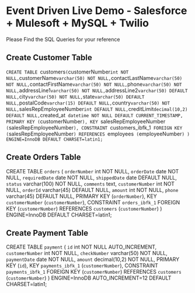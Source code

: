 # Event Driven Live Demo - Salesforce + Mulesoft + MySQL + Twilio

Please Find the SQL Queries for your reference

## Create Customer Table

`CREATE TABLE `customers` (
  `customerNumber` int NOT NULL,
  `customerName` varchar(50) NOT NULL,
  `contactLastName` varchar(50) NOT NULL,
  `contactFirstName` varchar(50) NOT NULL,
  `phone` varchar(50) NOT NULL,
  `addressLine1` varchar(50) NOT NULL,
  `addressLine2` varchar(50) DEFAULT NULL,
  `city` varchar(50) NOT NULL,
  `state` varchar(50) DEFAULT NULL,
  `postalCode` varchar(15) DEFAULT NULL,
  `country` varchar(50) NOT NULL,
  `salesRepEmployeeNumber` int DEFAULT NULL,
  `creditLimit` decimal(10,2) DEFAULT NULL,
  `created_at` datetime NOT NULL DEFAULT CURRENT_TIMESTAMP,
  PRIMARY KEY (`customerNumber`),
  KEY `salesRepEmployeeNumber` (`salesRepEmployeeNumber`),
  CONSTRAINT `customers_ibfk_1` FOREIGN KEY (`salesRepEmployeeNumber`) REFERENCES `employees` (`employeeNumber`)
) ENGINE=InnoDB DEFAULT CHARSET=latin1; `

## Create Orders Table

CREATE TABLE `orders` (
  `orderNumber` int NOT NULL,
  `orderDate` date NOT NULL,
  `requiredDate` date NOT NULL,
  `shippedDate` date DEFAULT NULL,
  `status` varchar(100) NOT NULL,
  `comments` text,
  `customerNumber` int NOT NULL,
  `orderId` varchar(45) DEFAULT NULL,
  `amount` int NOT NULL,
  `phone` varchar(45) DEFAULT NULL,
  PRIMARY KEY (`orderNumber`),
  KEY `customerNumber` (`customerNumber`),
  CONSTRAINT `orders_ibfk_1` FOREIGN KEY (`customerNumber`) REFERENCES `customers` (`customerNumber`)
) ENGINE=InnoDB DEFAULT CHARSET=latin1;


## Create Payment Table

CREATE TABLE `payment` (
  `id` int NOT NULL AUTO_INCREMENT,
  `customerNumber` int NOT NULL,
  `checkNumber` varchar(50) NOT NULL,
  `paymentDate` date NOT NULL,
  `amount` decimal(10,2) NOT NULL,
  PRIMARY KEY (`id`),
  KEY `payments_ibfk_1` (`customerNumber`),
  CONSTRAINT `payments_ibfk_1` FOREIGN KEY (`customerNumber`) REFERENCES `customers` (`customerNumber`)
) ENGINE=InnoDB AUTO_INCREMENT=12 DEFAULT CHARSET=latin1;
